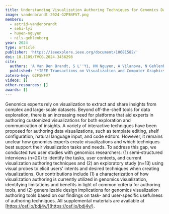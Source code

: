 ```yaml
---
title: Understanding Visualization Authoring Techniques for Genomics Data in the Context of Personas and Tasks
image: vandenbrandt-2024-G2F5NFV7.png
members:
  - astrid-vandenbrandt
  - sehi-lyi
  - huyen-nguyen
  - nils-gehlenborg
year: 2024
type: article
publisher: 'https://ieeexplore.ieee.org/document/10681582/'
doi: 10.1109/TVCG.2024.3456298
cite:
  authors: 'A Van Den Brandt, S L''Yi, HN Nguyen, A Vilanova, N Gehlenborg'
  published: '*IEEE Transactions on Visualization and Computer Graphics* 1-11'
zotero-key: G2F5NFV7
videos: []
other-resources: []
awards: []
---
```

Genomics experts rely on visualization to extract and share insights from complex and large-scale datasets. Beyond off-the-shelf tools for data exploration, there is an increasing need for platforms that aid experts in authoring customized visualizations for both exploration and communication of insights. A variety of interactive techniques have been proposed for authoring data visualizations, such as template editing, shelf configuration, natural language input, and code editors. However, it remains unclear how genomics experts create visualizations and which techniques best support their visualization tasks and needs. To address this gap, we conducted two user studies with genomics researchers: (1) semi-structured interviews (n=20) to identify the tasks, user contexts, and current visualization authoring techniques and (2) an exploratory study (n=13) using visual probes to elicit users' intents and desired techniques when creating visualizations. Our contributions include (1) a characterization of how visualization authoring is currently utilized in genomics visualization, identifying limitations and benefits in light of common criteria for authoring tools, and (2) generalizable design implications for genomics visualization authoring tools based on our findings on task- and user-specific usefulness of authoring techniques. All supplemental materials are available at [https://osf.io/bdj4v/](https://osf.io/bdj4v/).
